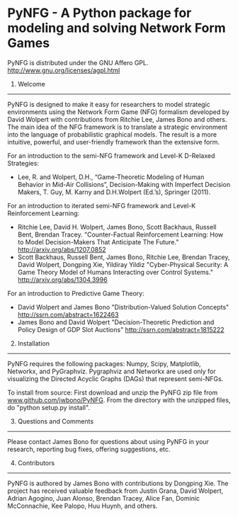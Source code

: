 PyNFG - A Python package for modeling and solving Network Form Games
=====

PyNFG is distributed under the GNU Affero GPL. http://www.gnu.org/licenses/agpl.html

1. Welcome
-----
PyNFG is designed to make it easy for researchers to model strategic environments using the Network Form Game (NFG) formalism developed by David Wolpert with contributions from Ritchie Lee, James Bono and others. The main idea of the NFG framework is to translate a strategic environment into the language of probabilistic graphical models. The result is a more intuitive, powerful, and user-friendly framework than the extensive form.

For an introduction to the semi-NFG framework and Level-K D-Relaxed Strategies:
- Lee, R. and Wolpert, D.H., “Game-Theoretic Modeling of Human Behavior in Mid-Air Collisions”,  Decision-Making with Imperfect Decision Makers, T. Guy, M. Karny and D.H.Wolpert (Ed.’s), Springer (2011).

For an introduction to iterated semi-NFG framework and Level-K Reinforcement Learning:
- Ritchie Lee, David H. Wolpert, James Bono, Scott Backhaus, Russell Bent, Brendan Tracey. "Counter-Factual Reinforcement Learning: How to Model Decision-Makers That Anticipate The Future."  http://arxiv.org/abs/1207.0852
- Scott Backhaus, Russell Bent, James Bono, Ritchie Lee, Brendan Tracey, David Wolpert, Dongping Xie, Yildiray Yildiz "Cyber-Physical Security: A Game Theory Model of Humans Interacting over Control Systems." http://arxiv.org/abs/1304.3996

For an introduction to Predictive Game Theory:
- David Wolpert and James Bono "Distribution-Valued Solution Concepts" http://ssrn.com/abstract=1622463
- James Bono and David Wolpert "Decision-Theoretic Prediction and Policy Design of GDP Slot Auctions" http://ssrn.com/abstract=1815222

2. Installation
-----
PyNFG requires the following packages: Numpy, Scipy, Matplotlib, Networkx, and PyGraphviz. Pygraphviz and Networkx are used only for visualizing the Directed Acyclic Graphs (DAGs) that represent semi-NFGs. 

To install from source: First download and unzip the PyNFG zip file from www.github.com/jwbono/PyNFG. From the directory with the unzipped files, do "python setup.py install". 

3. Questions and Comments
-----
Please contact James Bono for questions about using PyNFG in your research, reporting bug fixes, offering suggestions, etc.

4. Contributors
-----
PyNFG is authored by James Bono with contributions by Dongping Xie. The project has received valuable feedback from Justin Grana, David Wolpert, Adrian Agogino, Juan Alonso, Brendan Tracey, Alice Fan, Dominic McConnachie, Kee Palopo, Huu Huynh, and others. 
